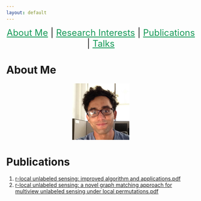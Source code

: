 ```yaml
---
layout: default
---
```


<p  align="center">
 <font size="+2">
 <a href='#about-me' style='color: #159957'>About Me</a> |
 <a href='#research-interests' style='color: #159957'>Research Interests</a> |
 <a href='#teaching' style='color: #159957'>Publications</a> |
 <a href='#educational-outreach' style='color: #159957'>Talks</a> 
  </font>  
</p>


# About Me
<p align="center">
<img src="AhmedAbbasiMe.jpg" width="30%" height="30%" > 
</p>

# Publications
<ol>
<!--<li><a href="ULSLetter.pdf">A simple algorithm for r-local and k-sparse unlabeled sensing.pdf</a></li>-->
<li><a href="Paper2.pdf">r-local unlabeled sensing: improved  algorithm and applications.pdf</a></li>
<li><a href="Paper1.pdf">r-local unlabeled sensing: a novel graph matching approach for multiview unlabeled sensing under local permutations.pdf</a></li>
</ol>

